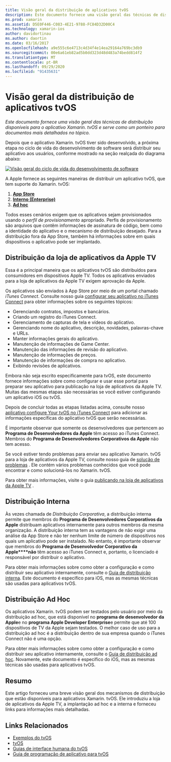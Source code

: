 ```yaml
---
title: Visão geral da distribuição de aplicativos tvOS
description: Este documento fornece uma visão geral das técnicas de distribuição disponíveis para o aplicativo Xamarin. tvOS e serve como um ponteiro para documentos mais detalhados no tópico.
ms.prod: xamarin
ms.assetid: D5E0F446-C083-4E21-9788-FC84D32D00C4
ms.technology: xamarin-ios
author: davidortinau
ms.author: daortin
ms.date: 03/16/2017
ms.openlocfilehash: a9e555c6e4713c4d34f4e14ea29164a769bc3db9
ms.sourcegitcommit: 00e6a61eb82ad5b0dd323d48d483a74bedd814f2
ms.translationtype: MT
ms.contentlocale: pt-BR
ms.lasthandoff: 09/29/2020
ms.locfileid: "91435631"
---
```

# <a name="tvos-app-distribution-overview"></a>Visão geral da distribuição de aplicativos tvOS

_Este documento fornece uma visão geral das técnicas de distribuição disponíveis para o aplicativo Xamarin. tvOS e serve como um ponteiro para documentos mais detalhados no tópico._

Depois que o aplicativo Xamarin. tvOS tiver sido desenvolvido, a próxima etapa no ciclo de vida do desenvolvimento de software será distribuir seu aplicativo aos usuários, conforme mostrado na seção realçada do diagrama abaixo:

[![Visão geral do ciclo de vida do desenvolvimento de software](images/publishingdiagram.png)](images/publishingdiagram.png#lightbox)

A Apple fornece as seguintes maneiras de distribuir um aplicativo tvOS, que tem suporte do Xamarin. tvOS:

1. [**App Store**](#Apple-TV-App-Store-Distribution)
2. [**Interno (Enterprise)**](#In-House-Distribution) 
3. [**Ad hoc**](#Ad_Hoc_Distribution) 

Todos esses cenários exigem que os aplicativos sejam provisionados usando o *perfil de provisionamento* apropriado. Perfis de provisionamento são arquivos que contêm informações de assinatura de código, bem como a identidade do aplicativo e o mecanismo de distribuição desejado. Para a distribuição fora da App Store, também há informações sobre em quais dispositivos o aplicativo pode ser implantado.

<a name="Apple-TV-App-Store-Distribution"></a>

## <a name="apple-tv-app-store-distribution"></a>Distribuição da loja de aplicativos da Apple TV

Essa é a principal maneira que os aplicativos tvOS são distribuídos para consumidores em dispositivos Apple TV. Todos os aplicativos enviados para a loja de aplicativos da Apple TV exigem aprovação da Apple.

Os aplicativos são enviados à App Store por meio de um portal chamado *iTunes Connect*. Consulte nosso guia [configurar seu aplicativo no iTunes Connect](~/ios/deploy-test/app-distribution/app-store-distribution/itunesconnect.md) para obter informações sobre os seguintes tópicos:

- Gerenciando contratos, impostos e bancários.
- Criando um registro do iTunes Connect.
- Gerenciamento de capturas de tela e vídeos do aplicativo.
- Gerenciando nome do aplicativo, descrição, novidades, palavras-chave e URLs.
- Manter informações gerais do aplicativo.
- Manutenção de informações de Game Center.
- Manutenção das informações de revisão do aplicativo.
- Manutenção de informações de preços.
- Manutenção de informações de compra no aplicativo.
- Exibindo revisões de aplicativos.

Embora não seja escrito especificamente para tvOS, este documento fornece informações sobre como configurar e usar esse portal para preparar seu aplicativo para publicação na loja de aplicativos da Apple TV. Muitas das mesmas etapas são necessárias se você estiver configurando um aplicativo iOS ou tvOS.

Depois de concluir todas as etapas listadas acima, consulte nosso [aplicativo configure Your tvOS no iTunes Connect](~/ios/tvos/deploy-test/app-distribution/itunes-connect.md) para adicionar as informações específicas do aplicativo tvOS que serão necessárias.

É importante observar que somente os desenvolvedores que pertencem ao **Programa de Desenvolvedores da Apple** têm acesso ao iTunes Connect. Membros do **Programa de Desenvolvedores Corporativos da Apple** não tem acesso.

Se você estiver tendo problemas para enviar seu aplicativo Xamarin. tvOS para a loja de aplicativos da Apple TV, consulte nosso guia de [solução de problemas](~/ios/tvos/troubleshooting.md) . Ele contém vários problemas conhecidos que você pode encontrar e como solucioná-los no Xamarin. tvOS.

Para obter mais informações, visite o guia [publicando na loja de aplicativos da Apple TV](~/ios/tvos/deploy-test/app-distribution/app-store-publishing.md) .

<a name="In-House-Distribution"></a>

## <a name="in-house-distribution"></a>Distribuição Interna

Às vezes chamada de *Distribuição Corporativa*, a distribuição interna permite que membros do **Programa de Desenvolvedores Corporativos da Apple** distribuam aplicativos internamente para outros membros da mesma organização. A distribuição interna tem as vantagens de não exigir uma análise da App Store e não ter nenhum limite de número de dispositivos nos quais um aplicativo pode ser instalado. No entanto, é importante observar que membros do **Programa de Desenvolvedor Corporativo da Apple****não** têm acesso ao iTunes Connect e, portanto, o licenciado é responsável por distribuir o aplicativo.

Para obter mais informações sobre como obter a configuração e como distribuir seu aplicativo internamente, consulte o [Guia de distribuição interna](~/ios/deploy-test/app-distribution/in-house-distribution.md). Este documento é específico para iOS, mas as mesmas técnicas são usadas para aplicativos tvOS.

<a name="Ad_Hoc_Distribution"></a>

## <a name="ad-hoc-distribution"></a>Distribuição Ad Hoc

Os aplicativos Xamarin. tvOS podem ser testados pelo usuário por meio da distribuição ad hoc, que está disponível no **programa de desenvolvedor da Apple**e no **programa Apple Developer Enterprise**e permite que até 100 dispositivos de TV da Apple sejam testados. O melhor caso de uso para a distribuição ad hoc é a distribuição dentro de sua empresa quando o iTunes Connect não é uma opção.

Para obter mais informações sobre como obter a configuração e como distribuir seu aplicativo internamente, consulte o [Guia de distribuição ad hoc](~/ios/deploy-test/app-distribution/ad-hoc-distribution.md). Novamente, este documento é específico do iOS, mas as mesmas técnicas são usadas para aplicativos tvOS.

<a name="Summary"></a>

## <a name="summary"></a>Resumo

Este artigo forneceu uma breve visão geral dos mecanismos de distribuição que estão disponíveis para aplicativos Xamarin. tvOS. Ele introduziu a loja de aplicativos da Apple TV, a implantação ad hoc e a interna e forneceu links para informações mais detalhadas.

## <a name="related-links"></a>Links Relacionados

- [Exemplos do tvOS](/samples/browse/?products=xamarin&term=Xamarin.iOS%2btvOS)
- [tvOS](https://developer.apple.com/tvos/)
- [Guias de interface humana do tvOS](https://developer.apple.com/tvos/human-interface-guidelines/)
- [Guia de programação de aplicativo para tvOS](https://developer.apple.com/library/prerelease/tvos/documentation/General/Conceptual/AppleTV_PG/)